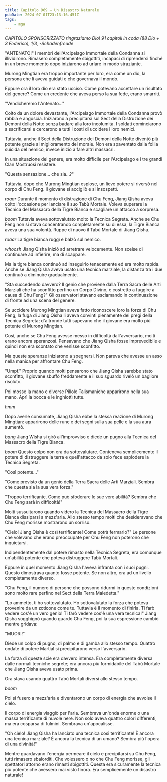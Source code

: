 ```yaml
---
title: Capitolo 969 – Un Disastro Naturale
pubDate: 2024-07-01T23:13:16.451Z
tags:
    - mga
---
```



<em>CAPITOLO SPONSORIZZATO ringraziamo Dio!
91 capitoli in coda (88 Dio + 3 Federico), 1/3,
-Schadenfreude</em>


"ANTENATO!" I membri dell'Arcipelago Immortale della Condanna si illividirono. Rimasero completamente sbigottiti, incapaci di riprendersi finché in un breve momento dopo iniziarono ad urlare in modo straziante.


Murong Mingtian era troppo importante per loro, era come un dio, la persona che li aveva guidati e che governava il mondo.


Eppure ora il loro dio era stato ucciso. Come potevano accettare un risultato del genere? Come un credente che aveva perso la sua fede, erano smarriti.


"Vendicheremo l'Antenato..."


Colto da un dolore devastante, l'Arcipelago Immortale della Condanna provò rabbia e angoscia. Iniziarono a precipitarsi sul Sect della Distruzione dei Demoni della Notte senza badare alla loro incolumità. I soldati cominciarono a sacrificarsi e cercarono a tutti i costi di uccidere i loro nemici.


Tuttavia, anche il Sect della Distruzione dei Demoni della Notte diventò più potente grazie al miglioramento del morale. Non era spaventato dalla follia suicida del nemico, invece iniziò a fare altri massacri.


In una situazione del genere, era molto difficile per l'Arcipelago e i tre grandi Clan Mostruosi resistere.


"Questa sensazione... che sia...?"


Tuttavia, dopo che Murong Mingtian esplose, un lieve potere si riversò nel corpo di Chu Feng. Il giovane si accigliò e si insospettì.


*roaar* Durante il momento di distrazione di Chu Feng, Jiang Qisha aveva colto l'occasione per lanciare il suo Tabù Mortale. Voleva superare la Tecnica del Massacro della Tigre Bianca e scagliare un attacco a sorpresa.


*boom* Tuttavia aveva sottovalutato molto la Tecnica Segreta. Anche se Chu Feng non si stava concentrando completamente su di essa, la Tigre Bianca aveva una sua volontà. Ruppe di nuovo il Tabù Mortale di Jiang Qisha.


*roaar* La tigre bianca ruggì e balzò sul nemico.


*whoosh* Jiang Qisha iniziò ad arretrare velocemente. Non scelse di continuare ad infierire, ma di scappare.


Ma la tigre bianca continuò ad inseguirlo tenacemente ed era molto rapida. Anche se Jiang Qisha aveva usato una tecnica marziale, la distanza tra i due continuò a diminuire gradualmente.


"Sta succedendo davvero? Il genio che proviene dalla Terra Sacra delle Arti Marziali che ha sconfitto perfino un Corpo Divino, è costretto a fuggire a causa di Chu Feng?" Gli osservatori stavano esclamando in continuazione di fronte ad una scena del genere.


Se uccidere Murong Mingtian aveva fatto riconoscere loro la forza di Chu Feng, la fuga di Jiang Qisha li aveva convinti pienamente dei pregi della Tecnica Segreta; d'altronde tutti sapevano che il giovane era molto più potente di Murong Mingtian.


Così, anche se Chu Feng avesse messo in difficoltà dall'avversario, molti erano ancora speranzosi. Pensavano che Jiang Qisha fosse imprevedibile e quindi non era scontato che venisse sconfitto.


Ma queste speranze iniziarono a spegnersi. Non pareva che avesse un asso nella manica per affrontare Chu Feng.


"Umpf." Proprio quando molti pensarono che Jiang Qisha sarebbe stato sconfitto, il giovane sbuffò freddamente e il suo sguardo rivelò un bagliore risoluto.


Poi mosse la mano e diverse Pillole Talismaniche apparirono nella sua mano. Aprì la bocca e le inghiottì tutte.


*hmm*


Dopo averle consumate, Jiang Qisha ebbe la stessa reazione di Murong Mingtian: apparirono delle rune e dei segni sulla sua pelle e la sua aura aumentò.


*bang* Jiang Wisha si girò all'improvviso e diede un pugno alla Tecnica del Massacro della Tigre Bianca.


*boom* Questo colpo non era da sottovalutare. Conteneva semplicemente il potere di distruggere la terra e quell'attacco da solo fece esplodere la Tecnica Segreta.


"Così potente..."


"Come previsto da un genio della Terra Sacra delle Arti Marziali. Sembra che questa sia la sua vera forza."


"Troppo terrificante. Come può sfoderare le sue vere abilità? Sembra che Chu Feng sarà in difficoltà!"


Molti sussultarono quando videro la Tecnica del Massacro della Tigre Bianca dissiparsi a mezz'aria. Allo stesso tempo molti che desideravano che Chu Feng morisse mostrarono un sorriso.


"Cielo! Jiang Qisha è così terrificante! Come potrà fermarlo?" Le persone che volevano che erano preoccupate per Chu Feng non poterono che inquietarsi.


Indipendentemente dal potere rimasto nella Tecnica Segreta, era comunque un'abilità potente che poteva distruggere Tabù Mortali.


Eppure in quel momento Jiang Qisha l'aveva infranta con i suoi pugni. Questo dimostrava quanto fosse potente. Se non altro, era ad un livello completamente diverso.


"Chu Feng, il numero di persone che possono ridurmi in queste condizioni sono molto rare perfino nel Sect della Terra Maledetta."


"Lo ammetto, ti ho sottovalutato. Ho sottovalutato la forza che poteva provenire da un zoticone come te. Tuttavia è il momento di finirla. Ti farò vedere cos'è un vero genio! Ti farò vedere cos'è una vera tecnica!" Jiang Qisha sogghignò quando guardò Chu Feng, poi la sua espressione cambiò mentre gridava:


"MUORI!"


Diede un colpo di pugno, di palmo e di gamba allo stesso tempo. Quattro ondate di potere Martial si precipitarono verso l'avversario.


La forza di queste scie era davvero intensa. Era completamente diversa dalle normali tecniche segrete; era ancora più formidabile del Tabù Mortale che Jiang Qisha aveva usato prima.


Ora stava usando quattro Tabù Mortali diversi allo stesso tempo.


*boom*


Poi si fusero a mezz'aria e diventarono un corpo di energia che avvolse il cielo.


Il corpo di energia viaggiò per l'aria. Sembrava un'onda enorme o una massa terrificante di nuvole nere. Non solo aveva quattro colori differenti, ma era cosparsa di fulmini. Sembrava un'apocalisse.


"Oh cielo! Jiang Qisha ha lanciato una tecnica così terrificante! È ancora una tecnica marziale? È ancora la tecnica di un umano? Sembra più l'opera di una divinità!"


Mentre guardavano l'energia permeare il cielo e precipitarsi su Chu Feng, tutti rimasero sbalorditi. Che volessero o no che Chu Feng morisse, gli spettatori attorno erano rimasti sbigottiti. Questa era sicuramente la tecnica più potente che avessero mai visto finora. Era semplicemente un disastro naturale!
                                


                                



